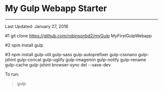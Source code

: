 # My Gulp Webapp Starter
---

Last Updated: January 27, 2016

#1 git clone https://github.com/robinsonbd2/myGulp MyFirstGulpWebapp

#2 npm install gulp

#3 npm install gulp-util gulp-sass gulp-autoprefixer gulp-cssnano gulp-jshint gulp-concat gulp-uglify gulp-imagemin gulp-notify gulp-rename gulp-cache gulp-jshint browser-sync del --save-dev

To run:
> gulp
